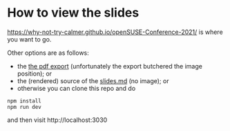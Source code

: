 # How to view the slides
https://why-not-try-calmer.github.io/openSUSE-Conference-2021/ is where you want to go.

Other options are as follows:
* the [the pdf export](https://github.com/why-not-try-calmer/openSUSE-Conference-2021/blob/master/exports/slides-export.pdf) (unfortunately the export butchered the image position); or
* the (rendered) source of the [slides.md](https://github.com/why-not-try-calmer/openSUSE-Conference-2021/blob/master/slides.md) (no image); or
* otherwise you can clone this repo and do
```
npm install
npm run dev
```
and then visit http://localhost:3030
